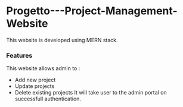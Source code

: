 # Progetto---Project-Management-Website
This website is developed using MERN stack.
### Features ###
This website allows admin to :
* Add new project
* Update projects
* Delete existing projects
It will take user to the admin portal on successfull authentication. 
